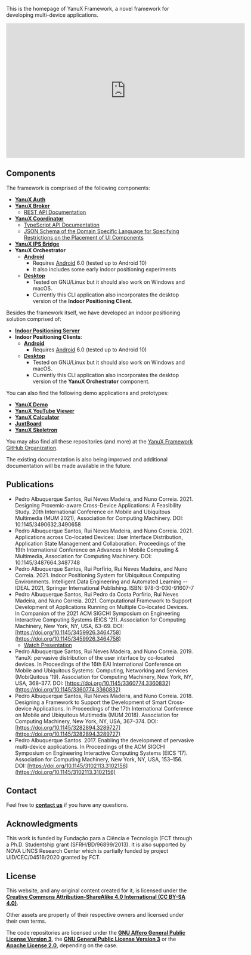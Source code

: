 <!-- <div style="text-align: center">
<img alt="YanuX Logo" src="images/yanux-logo.svg" 
     width="128px" style="border-radius: 8px">
</div> -->

This is the homepage of YanuX Framework, a novel framework for developing multi-device applications.
<div style="text-align: center">
<iframe width="640" height="360" src="https://www.youtube.com/embed/0q4qtyWWCpM" frameborder="0" allow="accelerometer; autoplay; clipboard-write; encrypted-media; gyroscope; picture-in-picture" allowfullscreen></iframe>
</div>

## Components
The framework is comprised of the following components:
- [__YanuX Auth__](https://github.com/YanuX-Framework/YanuX-Auth)
- [__YanuX Broker__](https://github.com/YanuX-Framework/YanuX-Broker)
     - [REST API Documentation](YanuX-Broker)
- [__YanuX Coordinator__](https://github.com/YanuX-Framework/YanuX-Coordinator) 
     - [TypeScript API Documentation](YanuX-Coordinator)
     - [JSON Schema of the Domain Specific Language for Specifying Restrictions on the Placement of UI Components](https://github.com/YanuX-Framework/YanuX-Coordinator/blob/release/extras/components-restriction-language/components-restriction-schema.json)
- [__YanuX IPS Bridge__](https://github.com/YanuX-Framework/YanuX-IPSBridge)
- __YanuX Orchestrator__
     - [__Android__](https://github.com/YanuX-Framework/YanuX-Scavenger)
          - Requires [Android](https://www.android.com/) 6.0 (tested up to Android 10)
          - It also includes some early indoor positioning experiments
     - [__Desktop__](https://github.com/YanuX-Framework/YanuX-DesktopClient)
          - Tested on GNU/Linux but it should also work on Windows and macOS.
          - Currently this CLI application also incorporates the desktop version of the __Indoor Positioning Client__.

Besides the framework itself, we have developed an indoor positioning solution comprised of:
- [__Indoor Positioning Server__](https://github.com/YanuX-Framework/YanuX-IPSServer)
- __Indoor Positioning Clients__:
     - [__Android__](https://github.com/YanuX-Framework/YanuX-AndroidIPSApp)
          - Requires [Android](https://www.android.com/) 6.0 (tested up to Android 10)
     - [__Desktop__](https://github.com/YanuX-Framework/YanuX-DesktopClient)
          - Tested on GNU/Linux but it should also work on Windows and macOS.
          - Currently this CLI application also incorporates the desktop version of the __YanuX Orchestrator__ component.

You can also find the following demo applications and prototypes:
- [__YanuX Demo__](https://github.com/YanuX-Framework/YanuX-Demo)
- [__YanuX YouTube Viewer__](https://github.com/YanuX-Framework/YanuX-YouTubeViewer)
- [__YanuX Calculator__](https://github.com/YanuX-Framework/YanuX-Calculator)
- [__JuxtBoard__](https://github.com/YanuX-Framework/YanuX-JuxtBoard)
- [__YanuX Skeletron__](https://github.com/YanuX-Framework/YanuX-Skeletron)

You may also find all these repositories (and more) at the [YanuX Framework GitHub Organization](https://github.com/YanuX-Framework).

The existing documentation is also being improved and additional documentation will be made available in the future. 

## Publications
- Pedro Albuquerque Santos, Rui Neves Madeira, and Nuno Correia. 2021. Designing Proxemic-aware Cross-Device Applications: A Feasibility Study. 20th International Conference on Mobile and Ubiquitous Multimedia (MUM 2021), Association for Computing Machinery. DOI: 10.1145/3490632.3490658
- Pedro Albuquerque Santos, Rui Neves Madeira, and Nuno Correia. 2021. Applications across Co-located Devices: User Interface Distribution, Application State Management and Collaboration. Proceedings of the 19th International Conference on Advances in Mobile Computing & Multimedia, Association for Computing Machinery. DOI: 10.1145/3487664.3487748
- Pedro Albuquerque Santos, Rui Porfírio, Rui Neves Madeira, and Nuno Correia. 2021. Indoor Positioning System for Ubiquitous Computing Environments. Intelligent Data Engineering and Automated Learning -- IDEAL 2021, Springer International Publishing. ISBN: 978-3-030-91607-7
- Pedro Albuquerque Santos, Rui Pedro da Costa Porfírio, Rui Neves Madeira, and Nuno Correia. 2021. Computational Framework to Support Development of Applications Running on Multiple Co-located Devices. In Companion of the 2021 ACM SIGCHI Symposium on Engineering Interactive Computing Systems (EICS '21). Association for Computing Machinery, New York, NY, USA, 63–69. DOI:[https://doi.org/10.1145/3459926.3464758](https://doi.org/10.1145/3459926.3464758)
     - [Watch Presentation](https://www.youtube.com/watch?v=kX_zcetI1gU)
- Pedro Albuquerque Santos, Rui Neves Madeira, and Nuno Correia. 2019. YanuX: pervasive distribution of the user interface by co-located devices. In Proceedings of the 16th EAI International Conference on Mobile and Ubiquitous Systems: Computing, Networking and Services (MobiQuitous '19). Association for Computing Machinery, New York, NY, USA, 368–377. DOI: [https://doi.org/10.1145/3360774.3360832](https://doi.org/10.1145/3360774.3360832)
- Pedro Albuquerque Santos, Rui Neves Madeira, and Nuno Correia. 2018. Designing a Framework to Support the Development of Smart Cross-device Applications. In Proceedings of the 17th International Conference on Mobile and Ubiquitous Multimedia (MUM 2018). Association for Computing Machinery, New York, NY, USA, 367–374. DOI: [https://doi.org/10.1145/3282894.3289727](https://doi.org/10.1145/3282894.3289727)
- Pedro Albuquerque Santos. 2017. Enabling the development of pervasive multi-device applications. In Proceedings of the ACM SIGCHI Symposium on Engineering Interactive Computing Systems (EICS '17). Association for Computing Machinery, New York, NY, USA, 153–156. DOI: [https://doi.org/10.1145/3102113.3102156](https://doi.org/10.1145/3102113.3102156)


## Contact
Feel free to [__contact us__](https://mailhide.io/e/ryOGFTSZ) if you have any questions.

## Acknowledgments
This work is funded by Fundação para a Ciência e Tecnologia (FCT through a Ph.D. Studentship grant (SFRH/BD/96899/2013). It is also supported by NOVA LINCS Research Center which is partially funded by project UID/CEC/04516/2020 granted by FCT.

## License
This website, and any original content created for it, is licensed under the 
[__Creative Commons Attribution-ShareAlike 4.0 International (CC BY-SA 4.0)__](LICENSE). 

Other assets are property of their respective owners and licensed under their own terms.

The code repositories are licensed under the [__GNU Affero General Public License Version 3__](https://www.gnu.org/licenses/agpl-3.0.en.html), the [__GNU General Public License Version 3__](https://www.gnu.org/licenses/gpl-3.0.en.html) or the [__Apache License 2.0__](https://www.apache.org/licenses/LICENSE-2.0), depending on the case.